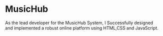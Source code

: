 # MusicHub

As the lead developer for the MusicHub System,
I Successfully designed and implemented a robust online 
platform using HTML,CSS and JavaScript.
